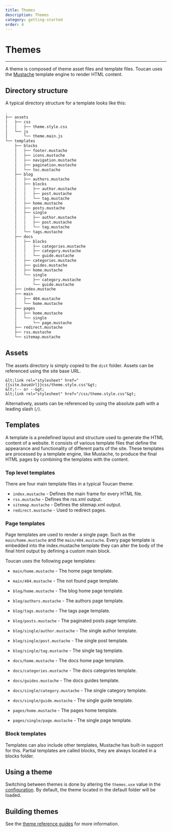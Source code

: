 ```yaml
---
title: Themes
description: Themes
category: getting-started
order: 4
---
```


# Themes

---

A theme is composed of theme asset files and template files. Toucan uses the [Mustache](https://mustache.github.io/mustache.5.html) template engine to render HTML content. 

## Directory structure

A typical directory structure for a template looks like this: 

```sh
.
├── assets
│   ├── css
│   │   ├── theme.style.css
│   └── js
│       └── theme.main.js
└── templates
    ├── blocks
    │   ├── footer.mustache
    │   ├── icons.mustache
    │   ├── navigation.mustache
    │   ├── pagination.mustache
    │   └── toc.mustache
    ├── blog
    │   ├── authors.mustache
    │   ├── blocks
    │   │   ├── author.mustache
    │   │   ├── post.mustache
    │   │   └── tag.mustache
    │   ├── home.mustache
    │   ├── posts.mustache
    │   ├── single
    │   │   ├── author.mustache
    │   │   ├── post.mustache
    │   │   └── tag.mustache
    │   └── tags.mustache
    ├── docs
    │   ├── blocks
    │   │   ├── categories.mustache
    │   │   ├── category.mustache
    │   │   └── guide.mustache
    │   ├── categories.mustache
    │   ├── guides.mustache
    │   ├── home.mustache
    │   └── single
    │       ├── category.mustache
    │       └── guide.mustache
    ├── index.mustache
    ├── main
    │   ├── 404.mustache
    │   └── home.mustache
    ├── pages
    │   ├── home.mustache
    │   └── single
    │       └── page.mustache
    ├── redirect.mustache
    ├── rss.mustache
    └── sitemap.mustache
```

## Assets

The assets directory is simply copied to the `dist` folder. Assets can be referenced using the site base URL.

```
&lt;link rel="stylesheet" href="{{site.baseUrl}}css/theme.style.css"&gt;
&lt;!-- or --&gt;
&lt;link rel="stylesheet" href="/css/theme.style.css"&gt;
```
Alternatively, assets can be referenced by using the absolute path with a leading slash (`/`).

## Templates

A template is a predefined layout and structure used to generate the HTML content of a website. It consists of various template files that define the appearance and functionality of different parts of the site. These templates are processed by a template engine, like Mustache, to produce the final HTML pages by combining the templates with the content.

### Top level templates

There are four main template files in a typical Toucan theme:

- `index.mustache` - Defines the main frame for every HTML file.
- `rss.mustache` - Defines the rss.xml output.
- `sitemap.mustache` - Defines the sitemap.xml output.
- `redirect.mustache` - Used to redirect pages.

### Page templates

Page templates are used to render a single page. Such as the `main/home.mustache` and the `main/404.mustache`. Every page template is embedded into the index.mustache template they can alter the body of the final html output by defining a custom main block. 

Toucan uses the following page templates:

- `main/home.mustache` - The home page template.
- `main/404.mustache` - The not found page template.

- `blog/home.mustache` - The blog home page template.
- `blog/authors.mustache` - The authors page template.
- `blog/tags.mustache` - The tags page template.
- `blog/posts.mustache` - The paginated posts page template.
- `blog/single/author.mustache` - The single author template.
- `blog/single/post.mustache` - The single post template.
- `blog/single/tag.mustache` - The single tag template.

- `docs/home.mustache` - The docs home page template.
- `docs/categories.mustache` - The docs categories template. 
- `docs/guides.mustache` - The docs guides template.
- `docs/single/category.mustache` - The single category template.
- `docs/single/guide.mustache` - The single guide template.

- `pages/home.mustache` - The pages home template.
- `pages/single/page.mustache` - The single page template.

### Block templates

Templates can also include other templates, Mustache has built-in support for this. Partial templates are called blocks, they are always located in a blocks folder.


## Using a theme

Switching between themes is done by altering the `themes.use` value in the [configuration](/docs/getting-started/configuration/#themes). By default, the theme located in the default folder will be loaded. 

## Building themes

See the [theme reference guides](/docs/themes/) for more information.
